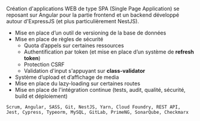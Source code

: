 Création d'applications WEB de type SPA (Single Page Application) se reposant sur Angular pour la partie frontend et un backend développé autour d'ExpressJS (et plus particulièrement NestJS).

- Mise en place d’un outil de versioning de la base de données
- Mise en place de règles de sécurité
  - Quota d’appels sur certaines ressources
  - Authentification par token (et mise en place d’un système de **refresh token**)
  - Protection CSRF
  - Validation d'input s'appuyant sur **class-validator**
- Système d’upload et d’affichage de media
- Mise en place du lazy-loading sur certaines routes
- Mise en place de l'intégration continue (tests, audit, qualité, sécurité, build et déploiement)

``Scrum, Angular, SASS, Git, NestJS, Yarn, Cloud Foundry, REST API, Jest, Cypress, Typeorm, MySQL, GitLab, PrimeNG, SonarQube, Checkmarx``
